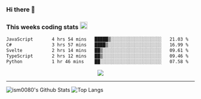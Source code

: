 ### Hi there 👋

<!--START_SECTION:giphy-->
<!--END_SECTION:giphy-->

### This weeks coding stats <img src="https://media1.giphy.com/media/LmNwrBhejkK9EFP504/giphy.gif?cid=ecf05e4723nsktnyyj53u162g7cy5rjqfg6gz06kxdg5y55g&rid=giphy.gif" width="20" height="20" />
<!--START_SECTION:waka-->

```txt
JavaScript       4 hrs 54 mins   █████▒░░░░░░░░░░░░░░░░░░░   21.03 %
C#               3 hrs 57 mins   ████▒░░░░░░░░░░░░░░░░░░░░   16.99 %
Svelte           2 hrs 14 mins   ██▒░░░░░░░░░░░░░░░░░░░░░░   09.61 %
TypeScript       2 hrs 12 mins   ██▒░░░░░░░░░░░░░░░░░░░░░░   09.46 %
Python           1 hr 46 mins    ██░░░░░░░░░░░░░░░░░░░░░░░   07.58 %
```

<!--END_SECTION:waka-->

<!--START_SECTION:comicstrip-->
<p align="center">
 <a href="https://xkcd.com/">
 <img src="https://imgs.xkcd.com/comics/xkcd_phone_flip.png" />
</a>
</p>
<!--END_SECTION:comicstrip-->

---

![ism0080's Github Stats](https://github-readme-stats.vercel.app/api?username=ism0080&show_icons=true%hide_border=true&hide=issues)
![Top Langs](https://github-readme-stats.vercel.app/api/top-langs/?username=ism0080&layout=compact)

<!--
**ism0080/ism0080** is a ✨ _special_ ✨ repository because its `README.md` (this file) appears on your GitHub profile.

Here are some ideas to get you started:

- 🔭 I’m currently working on ...
- 🌱 I’m currently learning ...
- 👯 I’m looking to collaborate on ...
- 🤔 I’m looking for help with ...
- 💬 Ask me about ...
- 📫 How to reach me: ...
- 😄 Pronouns: ...
- ⚡ Fun fact: ...
-->
